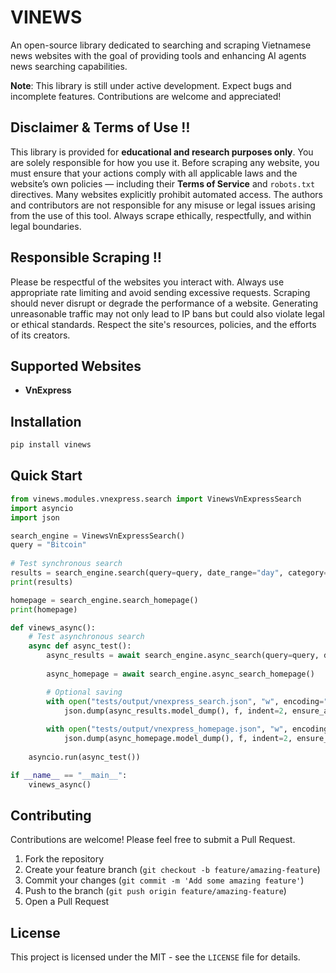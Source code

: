 # VINEWS

An open-source library dedicated to searching and scraping Vietnamese news websites with the goal of providing tools and enhancing AI agents news searching capabilities.

**Note**: This library is still under active development. Expect bugs and incomplete features. Contributions are welcome and appreciated!

## Disclaimer & Terms of Use ‼️

This library is provided for **educational and research purposes only**. You are solely responsible for how you use it. Before scraping any website, you must ensure that your actions comply with all applicable laws and the website’s own policies — including their **Terms of Service** and `robots.txt` directives. Many websites explicitly prohibit automated access. The authors and contributors are not responsible for any misuse or legal issues arising from the use of this tool. Always scrape ethically, respectfully, and within legal boundaries.

## Responsible Scraping ‼️

Please be respectful of the websites you interact with. Always use appropriate rate limiting and avoid sending excessive requests. Scraping should never disrupt or degrade the performance of a website. Generating unreasonable traffic may not only lead to IP bans but could also violate legal or ethical standards. Respect the site's resources, policies, and the efforts of its creators.

## Supported Websites

- **VnExpress**

## Installation

```bash
pip install vinews
```

## Quick Start

```python
from vinews.modules.vnexpress.search import VinewsVnExpressSearch
import asyncio
import json

search_engine = VinewsVnExpressSearch()
query = "Bitcoin"
    
# Test synchronous search
results = search_engine.search(query=query, date_range="day", category="kinhdoanh", limit=5, advanced=True)
print(results)

homepage = search_engine.search_homepage()
print(homepage)    

def vinews_async():
    # Test asynchronous search
    async def async_test():
        async_results = await search_engine.async_search(query=query, date_range="day", category="kinhdoanh", limit=5, advanced=True)
        
        async_homepage = await search_engine.async_search_homepage()

        # Optional saving
        with open("tests/output/vnexpress_search.json", "w", encoding="utf-8") as f:
            json.dump(async_results.model_dump(), f, indent=2, ensure_ascii=False)
        
        with open("tests/output/vnexpress_homepage.json", "w", encoding="utf-8") as f:
            json.dump(async_homepage.model_dump(), f, indent=2, ensure_ascii=False)
    
    asyncio.run(async_test())

if __name__ == "__main__":
    vinews_async()
```

## Contributing

Contributions are welcome! Please feel free to submit a Pull Request.

1. Fork the repository
2. Create your feature branch (`git checkout -b feature/amazing-feature`)
3. Commit your changes (`git commit -m 'Add some amazing feature'`)
4. Push to the branch (`git push origin feature/amazing-feature`)
5. Open a Pull Request

## License

This project is licensed under the MIT - see the `LICENSE` file for details.
